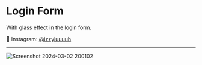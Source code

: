 # Login Form

With glass effect in the login form.

💙 Instagram: [@izzyluuuuh](https://www.instagram.com/izzyluuuuh/)

---

![Screenshot 2024-03-02 200102](https://github.com/izzyluuuuh/login-form/assets/103919666/1835ddd3-10fe-4347-be95-dafc64d34637)
